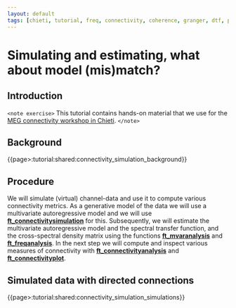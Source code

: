 ```yaml
---
layout: default
tags: [chieti, tutorial, freq, connectivity, coherence, granger, dtf, pdc]
---
```


# Simulating and estimating, what about model (mis)match?

## Introduction

`<note exercise>`
This tutorial contains hands-on material that we use for the [MEG connectivity workshop in Chieti](/workshop/chieti2015).
`</note>`

## Background

{{page>:tutorial:shared:connectivity_simulation_background}}

## Procedure

We will simulate (virtual) channel-data and use it to compute various connectivity metrics. As a generative model of the data we will use a multivariate autoregressive model and we will use **[ft_connectivitysimulation](/reference/ft_connectivitysimulation)** for this. Subsequently, we will estimate the multivariate autoregressive model and the spectral transfer function, and the cross-spectral density matrix using the functions **[ft_mvaranalysis](/reference/ft_mvaranalysis)** and **[ft_freqanalysis](/reference/ft_freqanalysis)**. In the next step we will compute and inspect various measures of connectivity with  **[ft_connectivityanalysis](/reference/ft_connectivityanalysis)** and **[ft_connectivityplot](/reference/ft_connectivityplot)**.

## Simulated data with directed connections

{{page>:tutorial:shared:connectivity_simulation_simulations}}
